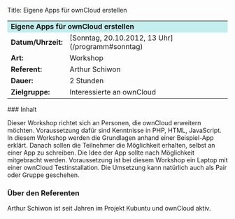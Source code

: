Title: Eigene Apps für ownCloud erstellen

<table border="0" cellpadding="3" cellspacing="0" width="100%">
<tr>
<td colspan="3" style="font-weight: bold; background-color: #c4eeee;">
Eigene Apps für ownCloud erstellen

</td>
</tr>
<tr>
<td style="font-weight: bold;">
Datum/Uhrzeit:

</td>
<td>
[Sonntag, 20.10.2012, 13 Uhr](/programm#sonntag)

</td>
</tr>
<tr>
<td style="font-weight: bold;">
Art:

</td>
<td>
Workshop

</td>
</tr>
<tr>
<td style="font-weight: bold;">
Referent:

</td>
<td>
Arthur Schiwon

</td>
</tr>
<tr>
<td style="font-weight: bold;">
Dauer:

</td>
<td>
2 Stunden

</td>
</tr>
<tr>
<td style="font-weight: bold;">
Zielgruppe:

</td>
<td>
Interessierte an ownCloud

</td>
</tr>
</table>
### Inhalt

Dieser Workshop richtet sich an Personen, die ownCloud erweitern
möchten. Voraussetzung dafür sind Kenntnisse in PHP, HTML, JavaScript.
In diesem Workshop werden die Grundlagen anhand einer Beispiel-App
erklärt. Danach sollen die Teilnehmer die Möglichkeit erhalten, selbst
an einer App zu schreiben. Die Idee der App sollte nach Möglichkeit
mitgebracht werden. Voraussetzung ist bei diesem Workshop ein Laptop mit
einer ownCloud Testinstallation. Die Umsetzung kann natürlich auch als
Pair oder Gruppe geschehen.

### Über den Referenten

Arthur Schiwon ist seit Jahren im Projekt Kubuntu und ownCloud aktiv.

